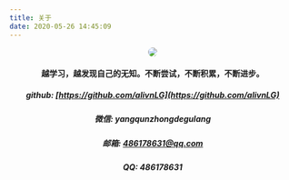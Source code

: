 ```yaml
---
title: 关于
date: 2020-05-26 14:45:09
---
```

<div style="text-align:center;"><img src="about/avatar.jpg" style="border-radius:50%;"/></div>

#### <center>越学习，越发现自己的无知。不断尝试，不断积累，不断进步。</center>

##### <center>github: [https://github.com/alivnLG](https://github.com/alivnLG)</center>
##### <center>微信: yangqunzhongdegulang</center>
##### <center>邮箱: 486178631@qq.com</center>
##### <center>QQ: 486178631</center>
